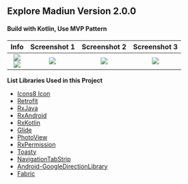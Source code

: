 ## Explore Madiun Version 2.0.0 ##
#### Build with Kotlin, Use MVP Pattern ####
| Info | Screenshot 1 | Screenshot 2 | Screenshot 3 |
| :---: | :---: | :---: | :---: |
| ![](https://lh3.googleusercontent.com/Vu9W9ZaD1lOSc8U2_pbzmj9tJTvgjh38rdLqjFeiciLqmjIpTiFInYYO6fpBuTTWPcMglTEi8LG8Z5vTGhwUxnCafusoitbEaaOQdg7wXU0Y5UBe6siyHFpghzJpK7RNO_3raWdbxqDRAt6oE4nuwQfaRUteVy_2jX60uW728JY9nwoD5vXPXDj7WIP-FsJ5fzevQbfItUVLjoY_hQTx4r2bx5BePskyukWa0gXABxhHEpvJ0Bns_aICDf7kIfkkcAvbmjcGsT0ZmeXufM4PLCZnhDh41W5lw1nKi6uOuYxvjX2hUEq7ogc1u_uia6pCc_BfpXA_8ZH0w4hRKcSf1zTo12PArvyVYJitX9zL2F7fAQLUcTc1agZV3xIThtBhb5KH6e-LIcEwkXUViPqHSMkWf6lETfm8A_tov78w-N-i3I4JbT3wGLW7EsJaPT_4iEm3lRyrLi6WvWdkTb4ATrvG3BZpglcjPJV63-iJAQjttNeMvn4UltIpFInoQYvPQudkNlLtFRx1TQwnKwbeR3t45xJ2y1C7vB2tsitwSVmmi8XJ6RVTCjr5SzotlWcDsjUeUiHDXeWSDERy0QGgTSfAjO5INQc1qBWur5s=s192-no) <br/> [![](https://lh3.googleusercontent.com/H1t-kzaXxd6S4WYH2UqwUI0UAbqIdwqXmW9NgYKklDiah_UMO4hh_ucbG3g1nTWSYygSzFd2A4zWHfXLzuaeXXXkE3CKOCt64u3Ef7RmyxYccBStbXY-IldYfJR6XZwQPynaQVjCP0kEbK1605Tv79iouWucfnimJiGZFfaPR9YmpHmGsU6MWmYRyZtU8aZIeMphdhTfxpaArMSnYgGQVmyuq-3WdnqGjIpDvZncC2keyCVLQrw7pGovfOsGd33_zs03L0ac-FFo4FaW0BRM8CphO4iFwdZcaKvgEhW9_3lqWMbadNQrdQOG03uHLUxFX7tPNZib33nzMtqVRvOIruNatITSbVPWZuOdyzNYd4nQOJfeQ0J9UhtvRu8nkRxOxwjCWD3qSX6Jexgl9lIT0YFa1yX0pVzIu7mUCDn543OHupjh3xg3az2R7JEAG87x0WtIt0-KgbtQWKZEmWWXIvF-4aM6oBytP6dDmcb99ntnoPjxZlvdbDZPUkQ99EZSUjU_sPeucEELlHOGLRhyFqq1F4Z6V1u00ew3ZPZspczKT_iCXDxikEybrWM5kIeYkfK9e3VAdCPbeiKC89dOhdm5emUxkRvqEcOXErI=w181-h70-no)](https://play.google.com/store/apps/details?id=com.yoesuv.infomadiun)| ![](https://lh3.googleusercontent.com/6Ja4tC24U9oCK5RS1w33vwiG9qK5S8eUTYmWwI8dY43D-MvODgvJzWI7Jr9kuCn5shW6jDJbsEsJ5RwQTv3Gt9DTKv4Se-uhwmSm8YVHThHo2vOWqPwj_favE4XfYGvNQoQlJ47N4VN9op3ttsX6uZt85zlavLkLtoKjd7w8sJfKhPdsZBn6bRVR2qhWn3TayvI3ZyQ1d4Cn4k-54snzWDx7B1-rl4ysDg0ghzauFOj4fXCzMCLh43f03VvxvuxQw-jfAcoAPyzIpq1RuYLOz6sfSk-De-fSTcxLXMeQaT2oQ3u_NGyEU-9ZcFCLkqKeSeM3sNttUQYMWZh3k1bVjN5WpQ9PCWr7ydbmtit6dALq0Jb3-Efko4D9G9XBm-rWKCx9i6NakrkbG-gto1LCrMMOciypskio-JugyBCuIeDZIbm2DZPt3pISwmHPE0wwGLtg9jlIAzptSc1Zx0-U5-nWyrU_ZBoyx4gvayoCU5b_dxMfcuexFmLNHZTVzfQ83Jkm2342w-3S4mHW0Vk2p53ACnK0aiBMwwhfsEPElCwclPZAq--Vz1fDK2_ZGihUBrhj870n1xHx1_LITX0He4cHvbUme1Fi86UAGIk=w361-h641-no) | ![](https://lh3.googleusercontent.com/-jRuLweL_niUM9acwRPUfpDABgS5iEeR0q_tTtHuA6DkcXXg4VSWqwsuvQBVDLxROtkhQMmkIV7YV67CBpA25wcEbkbaT98Vh9hoteNVpgfcdpPcvhF4_fK4Vs29WmcUQulVjKifsPcvpXHCC7--4jizdPryKkugybpSmSDkXfxdLGqlwsZbmUtMFS0mmTnUlEyTOYBgU-WDTqFomeJ2-4pqzQiJqnmdOqQURylvTUKcfgq_Pymx-QkjzI6lPR4U34GFkO5TZNXJw0YBEhm2nud0AqrEp8LgHyNCvYdiR7ejuAWigQqik1pukjpFs6wQH12l1zC0A9uFbod6nAbKtW1mJ1i3vOWlkflJK3svMKRuFFvg7qXdnO2KQZZNKVYnQBdIRUQMWvwOs5UPc8DXIIQw3TMMLwgPCh7DWF0Ysv4XezlWWu5uG9-ofWNajSe9tncLIWtJ6uo2tJcsGdz6ajM5WScA3hE_OwMpAFHcUDXhl5u-7X1-paYSpUY0oH9UEggdPJ9dQzP9wo2DGOP9v__LUKv7kdXvMF7JOkNINeFwhAIh3zEp-LwRBjxkpeteo2os1pDGTAQJFMwaQEgkEYJUOqlhvXHN4fcdh4I=w361-h641-no) | ![](https://lh3.googleusercontent.com/m5zrHiMmJ0t1HSug-rnQMEvhHuVRq7L0kW3ZQFhnjqFJo8iRKUVdYWbZBji9pM_hIYfnnnikjnUav0rmXAJH2rZ0T9DKzqzBplHRbZU-4rB2wHmk5kDHJLeOaQeWa5SuStcs8ThYxe_6Yku2wFEjkXabno2GCZ7YJcPHzjUUAZILlWITaD_bfzm_ooGK836JkKr_Ecbziyom6Wgrl8LXMcT6zRUVjSS3k6HGBnL1BGqe79QeqKBUUVGL-IVEewy3rU_ot7lr310aEDmYJR1t_PvReoxM8Ij686yhougDCm7vyBTd_oyNHlYsh_gCHmHUJ6-clN5tjQ8KlTg-Iat59YmXSVpXDOqnn-VQj4wJXuZ-orypxHG3w3gF_4O4TQTO5deXn1DU9lSoiBH7DXjI46M6Ozf9uWRT8e_0cn9qwlP7425BnobREy4J8HwePYdMoFi4BbOqnqOXX8MOi_9HapXgY7dYXRq7cMLiJomutSSdxXYhte6QI_pR5eVetOEOMpOgKGpZO6gNvM_99gKr-qcBzJIt9esG62ETT6-9j6hfw7qDbqiak6OoiJCjWTzYh6a0nY9kHi6Mnwj4DtzS3UW53DKynalW8NTg7XE=w361-h641-no) |




**List Libraries Used in this Project** <br/>
* [Icons8 Icon](https://icons8.com/)
* [Retrofit](https://github.com/square/retrofit)
* [RxJava](https://github.com/ReactiveX/RxJava)
* [RxAndroid](https://github.com/ReactiveX/RxAndroid)
* [RxKotlin](https://github.com/ReactiveX/RxKotlin)
* [Glide](https://github.com/bumptech/glide)
* [PhotoView](https://github.com/chrisbanes/PhotoView)
* [RxPermission](https://github.com/tbruyelle/RxPermissions)
* [Toasty](https://github.com/GrenderG/Toasty)
* [NavigationTabStrip](https://github.com/Devlight/NavigationTabStrip)
* [Android-GoogleDirectionLibrary](https://github.com/akexorcist/Android-GoogleDirectionLibrary)
* [Fabric](https://www.fabric.io)